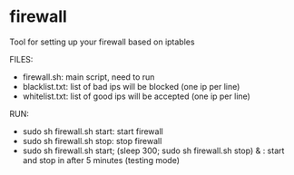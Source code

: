 firewall
========

Tool for setting up your firewall based on iptables

FILES:
- firewall.sh: main script, need to run
- blacklist.txt: list of bad ips will be blocked (one ip per line)
- whitelist.txt: list of good ips will be accepted (one ip per line)

RUN:
- sudo sh firewall.sh start: start firewall
- sudo sh firewall.sh stop: stop firewall
- sudo sh firewall.sh start; (sleep 300; sudo sh firewall.sh stop) & : start and stop in after 5 minutes (testing mode)
